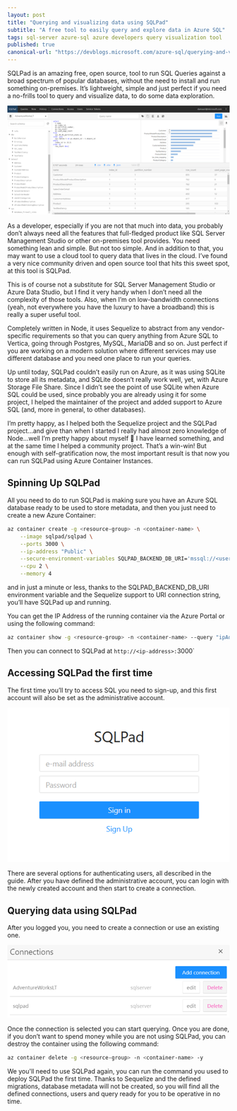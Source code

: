 ```yaml
---
layout: post
title: "Querying and visualizing data using SQLPad"
subtitle: "A free tool to easily query and explore data in Azure SQL"
tags: sql-server azure-sql azure developers query visualization tool
published: true
canonical-url: "https://devblogs.microsoft.com/azure-sql/querying-and-visualizing-data-using-sqlpad/"
---
```


SQLPad is an amazing free, open source, tool to run SQL Queries against a broad spectrum of popular databases, without the need to install and run something on-premises. It’s lightweight, simple and just perfect if you need a no-frills tool to query and visualize data, to do some data exploration.

![](./public/images/2020-06-30/image-01.png)

As a developer, especially if you are not that much into data, you probably don’t always need all the features that full-fledged product like SQL Server Management Studio or other on-premises tool provides. You need something lean and simple. But not too simple. And in addition to that, you may want to use a cloud tool to query data that lives in the cloud. I’ve found a very nice community driven and open source tool that hits this sweet spot, at this tool is SQLPad.

This is of course not a substitute for SQL Server Management Studio or Azure Data Studio, but I find it very handy when I don’t need all the complexity of those tools. Also, when I’m on low-bandwidth connections (yeah, not everywhere you have the luxury to have a broadband) this is really a super useful tool.

Completely written in Node, it uses Sequelize to abstract from any vendor-specific requirements so that you can query anything from Azure SQL to Vertica, going through Postgres, MySQL, MariaDB and so on. Just perfect if you are working on a modern solution where different services may use different database and you need one place to run your queries.

Up until today, SQLPad couldn’t easily run on Azure, as it was using SQLite to store all its metadata, and SQLite doesn’t really work well, yet, with Azure Storage File Share. Since I didn’t see the point of use SQLite when Azure SQL could be used, since probably you are already using it for some project, I helped the maintainer of the project and added support to Azure SQL (and, more in general, to other databases).

I’m pretty happy, as I helped both the Sequelize project and the SQLPad project…and give than when I started I really had almost zero knowledge of Node…well I’m pretty happy about myself 🙂 I have learned something, and at the same time I helped a community project. That’s a win-win! But enough with self-gratification now, the most important result is that now you can run SQLPad using Azure Container Instances.

## Spinning Up SQLPad

All you need to do to run SQLPad is making sure you have an Azure SQL database ready to be used to store metadata, and then you just need to create a new Azure Container:

```bash
az container create -g <resource-group> -n <container-name> \
	--image sqlpad/sqlpad \
	--ports 3000 \
	--ip-address "Public" \
	--secure-environment-variables SQLPAD_BACKEND_DB_URI='mssql://<user>:<password>@<server>.database.windows.net/<database>?options={"encrypt":true}' \
	--cpu 2 \
	--memory 4
```

and in just a minute or less, thanks to the SQLPAD_BACKEND_DB_URI environment variable and the Sequelize support to URI connection string, you’ll have SQLPad up and running.

You can get the IP Address of the running container via the Azure Portal or using the following command:

```bash
az container show -g <resource-group> -n <container-name> --query "ipAddress.ip" -o tsv
```

Then you can connect to SQLPad at `http://<ip-address>:`3000`

## Accessing SQLPad the first time

The first time you’ll try to access SQL you need to sign-up, and this first account will also be set as the administrative account.

![](./public/images/2020-06-30/image-02.png)

There are several options for authenticating users, all described in the guide. After you have defined the administrative account, you can login with the newly created account and then start to create a connection.

## Querying data using SQLPad

After you logged you, you need to create a connection or use an existing one.

![](./public/images/2020-06-30/image-03.png)

Once the connection is selected you can start querying. Once you are done, if you don’t want to spend money while you are not using SQLPad, you can destroy the container using the following command:

```bash
az container delete -g <resource-group> -n <container-name> -y
```

We you'll need to use SQLPad again, you can run the command you used to deploy SQLPad the first time. Thanks to Sequelize and the defined migrations, database metadata will not be created, so you will find all the defined connections, users and query ready for you to be operative in no time.